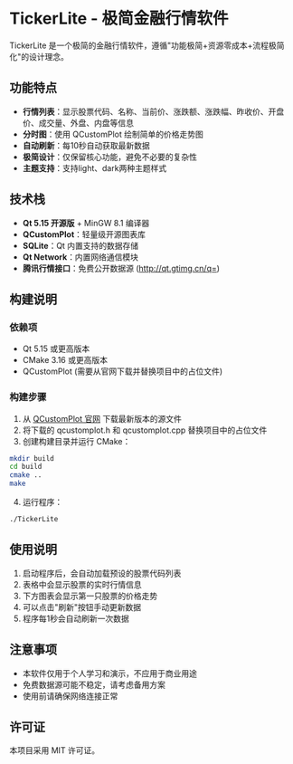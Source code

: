 
# TickerLite - 极简金融行情软件

TickerLite 是一个极简的金融行情软件，遵循"功能极简+资源零成本+流程极简化"的设计理念。

## 功能特点

- **行情列表**：显示股票代码、名称、当前价、涨跌额、涨跌幅、昨收价、开盘价、成交量、外盘、内盘等信息
- **分时图**：使用 QCustomPlot 绘制简单的价格走势图
- **自动刷新**：每10秒自动获取最新数据
- **极简设计**：仅保留核心功能，避免不必要的复杂性
- **主题支持**：支持light、dark两种主题样式

## 技术栈

- **Qt 5.15 开源版** + MinGW 8.1 编译器
- **QCustomPlot**：轻量级开源图表库
- **SQLite**：Qt 内置支持的数据存储
- **Qt Network**：内置网络通信模块
- **腾讯行情接口**：免费公开数据源 (http://qt.gtimg.cn/q=)

## 构建说明

### 依赖项

- Qt 5.15 或更高版本
- CMake 3.16 或更高版本
- QCustomPlot (需要从官网下载并替换项目中的占位文件)

### 构建步骤

1. 从 [QCustomPlot 官网](https://www.qcustomplot.com/index.php/download) 下载最新版本的源文件
2. 将下载的 qcustomplot.h 和 qcustomplot.cpp 替换项目中的占位文件
3. 创建构建目录并运行 CMake：

```bash
mkdir build
cd build
cmake ..
make
```

4. 运行程序：

```bash
./TickerLite
```

## 使用说明

1. 启动程序后，会自动加载预设的股票代码列表
2. 表格中会显示股票的实时行情信息
3. 下方图表会显示第一只股票的价格走势
4. 可以点击"刷新"按钮手动更新数据
5. 程序每1秒会自动刷新一次数据

## 注意事项

- 本软件仅用于个人学习和演示，不应用于商业用途
- 免费数据源可能不稳定，请考虑备用方案
- 使用前请确保网络连接正常

## 许可证

本项目采用 MIT 许可证。
